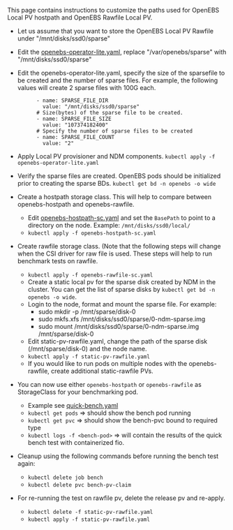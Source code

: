 This page contains instructions to customize the paths used for OpenEBS Local PV hostpath and OpenEBS Rawfile Local PV. 

- Let us assume that you want to store the OpenEBS Local PV Rawfile under "/mnt/disks/ssd0/sparse" 

- Edit the [openebs-operator-lite.yaml](./openebs-operator-lite.yaml), replace "/var/openebs/sparse" with "/mnt/disks/ssd0/sparse"

- Edit the openebs-operator-lite.yaml, specify the size of the sparsefile to be created and the number of sparse files.
  For example, the following values will create 2 sparse files with 100G each.
  ```
        - name: SPARSE_FILE_DIR
          value: "/mnt/disks/ssd0/sparse"
        # Size(bytes) of the sparse file to be created.
        - name: SPARSE_FILE_SIZE
          value: "107374182400"
        # Specify the number of sparse files to be created
        - name: SPARSE_FILE_COUNT
          value: "2"
   ```

- Apply Local PV provisioner and NDM components. `kubectl apply -f openebs-operator-lite.yaml` 

- Verify the sparse files are created. OpenEBS pods should be initialized prior to creating the sparse BDs.
  `kubectl get bd -n openebs -o wide`

- Create a hostpath storage class. This will help to compare between openebs-hostpath and openebs-rawfile. 
  - Edit [openebs-hostpath-sc.yaml](./openebs-hostpath-sc.yaml) and set the `BasePath` to point to a directory on the node. Example: `/mnt/disks/ssd0/local/`
  - `kubectl apply -f openebs-hostpath-sc.yaml`

- Create rawfile storage class. (Note that the following steps will change when the CSI driver for raw file is used. These steps will help to run benchmark tests on rawfile. 

  - `kubectl apply -f openebs-rawfile-sc.yaml`
  - Create a static local pv for the sparse disk created by NDM in the cluster. You can get the list of sparse disks by `kubectl get bd -n openebs -o wide`.
  - Login to the node, format and mount the sparse file. For example: 
    * sudo mkdir -p /mnt/sparse/disk-0
    * sudo mkfs.xfs /mnt/disks/ssd0/sparse/0-ndm-sparse.img
    * sudo mount /mnt/disks/ssd0/sparse/0-ndm-sparse.img /mnt/sparse/disk-0
  - Edit static-pv-rawfile.yaml, change the path of the sparse disk (/mnt/sparse/disk-0) and the node name.
  - `kubectl apply -f static-pv-rawfile.yaml`
  - If you would like to run pods on multiple nodes with the openebs-rawfile, create additional static-rawfile PVs.

- You can now use either `openebs-hostpath` or `openebs-rawfile` as StorageClass for your benchmarking pod. 
  - Example see [quick-bench.yaml](./quick-bench.yaml)
  - `kubectl get pods` => should show the bench pod running
  - `kubectl get pvc` => should show the bench-pvc bound to required type
  - `kubectl logs -f <bench-pod>` => will contain the results of the quick bench test with containerized fio.

- Cleanup using the following commands before running the bench test again:
  - `kubectl delete job bench`
  - `kubectl delete pvc bench-pv-claim`

- For re-running the test on rawfile pv, delete the release pv and re-apply. 
  - `kubectl delete -f static-pv-rawfile.yaml`
  - `kubectl apply -f static-pv-rawfile.yaml`


  




  
